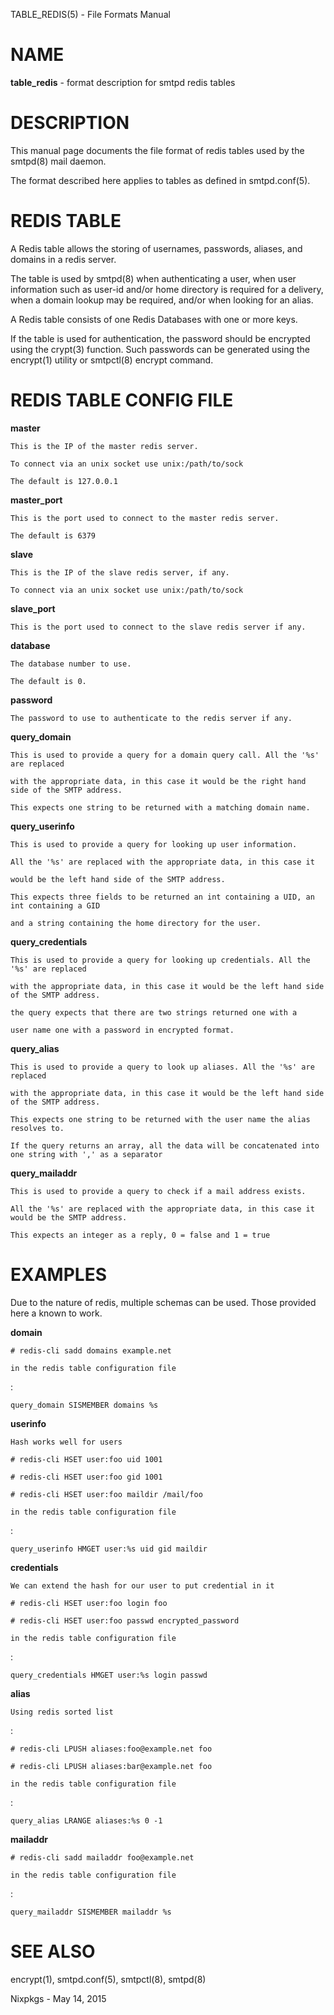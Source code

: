 TABLE\_REDIS(5) - File Formats Manual

# NAME

**table\_redis** - format description for smtpd redis tables

# DESCRIPTION

This manual page documents the file format of redis tables used by the
smtpd(8)
mail daemon.

The format described here applies to tables as defined in
smtpd.conf(5).

# REDIS TABLE

A Redis table allows the storing of usernames, passwords, aliases, and domains
in a redis server.

The table is used by
smtpd(8)
when authenticating a user, when user information such as user-id and/or
home directory is required for a delivery, when a domain lookup may be required,
and/or when looking for an alias.

A Redis table consists of one Redis Databases with one or more keys.

If the table is used for authentication, the password should be
encrypted using the
crypt(3)
function.
Such passwords can be generated using the
encrypt(1)
utility or
smtpctl(8)
encrypt command.

# REDIS TABLE CONFIG FILE

**master**

	This is the IP of the master redis server.

	To connect via an unix socket use unix:/path/to/sock

	The default is 127.0.0.1

**master\_port**

	This is the port used to connect to the master redis server.

	The default is 6379

**slave**

	This is the IP of the slave redis server, if any.

	To connect via an unix socket use unix:/path/to/sock

**slave\_port**

	This is the port used to connect to the slave redis server if any.

**database**

	The database number to use.

	The default is 0.

**password**

	The password to use to authenticate to the redis server if any.

**query\_domain**

	This is used to provide a query for a domain query call. All the '%s' are replaced

	with the appropriate data, in this case it would be the right hand side of the SMTP address.

	This expects one string to be returned with a matching domain name.

**query\_userinfo**

	This is used to provide a query for looking up user information.

	All the '%s' are replaced with the appropriate data, in this case it

	would be the left hand side of the SMTP address.

	This expects three fields to be returned an int containing a UID, an int containing a GID

	and a string containing the home directory for the user.

**query\_credentials**

	This is used to provide a query for looking up credentials. All the '%s' are replaced

	with the appropriate data, in this case it would be the left hand side of the SMTP address.

	the query expects that there are two strings returned one with a

	user name one with a password in encrypted format.

**query\_alias**

	This is used to provide a query to look up aliases. All the '%s' are replaced

	with the appropriate data, in this case it would be the left hand side of the SMTP address.

	This expects one string to be returned with the user name the alias resolves to.

	If the query returns an array, all the data will be concatenated into one string with ',' as a separator

**query\_mailaddr**

	This is used to provide a query to check if a mail address exists.

	All the '%s' are replaced with the appropriate data, in this case it would be the SMTP address.

	This expects an integer as a reply, 0 = false and 1 = true

# EXAMPLES

Due to the nature of redis, multiple schemas can be used. Those provided here a known to work.

**domain**

	# redis-cli sadd domains example.net

	in the redis table configuration file

:

	query_domain SISMEMBER domains %s

**userinfo**

	Hash works well for users

	# redis-cli HSET user:foo uid 1001

	# redis-cli HSET user:foo gid 1001

	# redis-cli HSET user:foo maildir /mail/foo

	in the redis table configuration file

:

	query_userinfo HMGET user:%s uid gid maildir

**credentials**

	We can extend the hash for our user to put credential in it

	# redis-cli HSET user:foo login foo

	# redis-cli HSET user:foo passwd encrypted_password

	in the redis table configuration file

:

	query_credentials HMGET user:%s login passwd

**alias**

	Using redis sorted list

:

	# redis-cli LPUSH aliases:foo@example.net foo

	# redis-cli LPUSH aliases:bar@example.net foo

	in the redis table configuration file

:

	query_alias LRANGE aliases:%s 0 -1

**mailaddr**

	# redis-cli sadd mailaddr foo@example.net

	in the redis table configuration file

:

	query_mailaddr SISMEMBER mailaddr %s

# SEE ALSO

encrypt(1),
smtpd.conf(5),
smtpctl(8),
smtpd(8)

Nixpkgs - May 14, 2015
